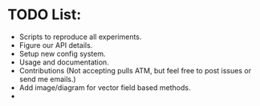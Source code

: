 # TODO List:
 - Scripts to reproduce all experiments.
 - Figure our API details.
 - Setup new config system. 
 - Usage and documentation.
 - Contributions (Not accepting pulls ATM, but feel free to post issues or send me emails.)
 - Add image/diagram for vector field based methods.
 - 
  





